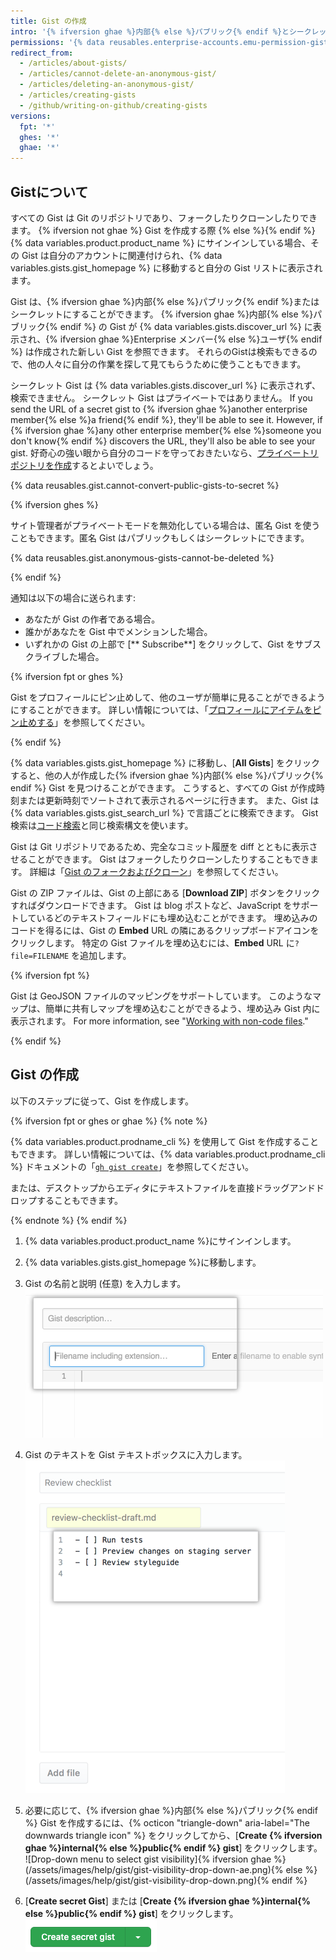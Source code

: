 ```yaml
---
title: Gist の作成
intro: '{% ifversion ghae %}内部{% else %}パブリック{% endif %}とシークレットの 2 種類の Gist を作成できます。 アイデアを {% ifversion ghae %}Enterprise のメンバー{% else %}世界{% endif %}と共有する準備ができている場合は、{% ifversion ghae %}内部{% else %}パブリック{% endif %}の Gist を作成します。そうでない場合は、シークレットの Gist を作成します。'
permissions: '{% data reusables.enterprise-accounts.emu-permission-gist %}'
redirect_from:
  - /articles/about-gists/
  - /articles/cannot-delete-an-anonymous-gist/
  - /articles/deleting-an-anonymous-gist/
  - /articles/creating-gists
  - /github/writing-on-github/creating-gists
versions:
  fpt: '*'
  ghes: '*'
  ghae: '*'
---
```


## Gistについて

すべての Gist は Git のリポジトリであり、フォークしたりクローンしたりできます。 {% ifversion not ghae %} Gist を作成する際 {% else %}{% endif %}{% data variables.product.product_name %} にサインインしている場合、その Gist は自分のアカウントに関連付けられ、{% data variables.gists.gist_homepage %} に移動すると自分の Gist リストに表示されます。

Gist は、{% ifversion ghae %}内部{% else %}パブリック{% endif %}またはシークレットにすることができます。 {% ifversion ghae %}内部{% else %}パブリック{% endif %} の Gist が {% data variables.gists.discover_url %} に表示され、{% ifversion ghae %}Enterprise メンバー{% else %}ユーザ{% endif %} は作成された新しい Gist を参照できます。 それらのGistは検索もできるので、他の人々に自分の作業を探して見てもらうために使うこともできます。

シークレット Gist は {% data variables.gists.discover_url %} に表示されず、検索できません。 シークレット Gist はプライベートではありません。 If you send the URL of a secret gist to {% ifversion ghae %}another enterprise member{% else %}a friend{% endif %}, they'll be able to see it. However, if {% ifversion ghae %}any other enterprise member{% else %}someone you don't know{% endif %} discovers the URL, they'll also be able to see your gist. 好奇心の強い眼から自分のコードを守っておきたいなら、[プライベートリポジトリを作成](/articles/creating-a-new-repository)するとよいでしょう。

{% data reusables.gist.cannot-convert-public-gists-to-secret %}

{% ifversion ghes %}

サイト管理者がプライベートモードを無効化している場合は、匿名 Gist を使うこともできます。匿名 Gist はパブリックもしくはシークレットにできます。

{% data reusables.gist.anonymous-gists-cannot-be-deleted %}

{% endif %}

通知は以下の場合に送られます:
- あなたが Gist の作者である場合。
- 誰かがあなたを Gist 中でメンションした場合。
- いずれかの Gist の上部で [** Subscribe**] をクリックして、Gist をサブスクライブした場合。

{% ifversion fpt or ghes %}

Gist をプロフィールにピン止めして、他のユーザが簡単に見ることができるようにすることができます。 詳しい情報については、「[プロフィールにアイテムをピン止めする](/articles/pinning-items-to-your-profile)」を参照してください。

{% endif %}

{% data variables.gists.gist_homepage %} に移動し、[**All Gists**] をクリックすると、他の人が作成した{% ifversion ghae %}内部{% else %}パブリック{% endif %} Gist を見つけることができます。 こうすると、すべての Gist が作成時刻または更新時刻でソートされて表示されるページに行きます。 また、Gist は {% data variables.gists.gist_search_url %} で言語ごとに検索できます。 Gist 検索は[コード検索](/search-github/searching-on-github/searching-code)と同じ検索構文を使います。

Gist は Git リポジトリであるため、完全なコミット履歴を diff とともに表示させることができます。 Gist はフォークしたりクローンしたりすることもできます。 詳細は「[Gist のフォークおよびクローン](/articles/forking-and-cloning-gists)」を参照してください。

Gist の ZIP ファイルは、Gist の上部にある [**Download ZIP**] ボタンをクリックすればダウンロードできます。 Gist は blog ポストなど、JavaScript をサポートしているどのテキストフィールドにも埋め込むことができます。 埋め込みのコードを得るには、Gist の **Embed** URL の隣にあるクリップボードアイコンをクリックします。 特定の Gist ファイルを埋め込むには、**Embed** URL に`?file=FILENAME` を追加します。

{% ifversion fpt %}

Gist は GeoJSON ファイルのマッピングをサポートしています。 このようなマップは、簡単に共有しマップを埋め込むことができるよう、埋め込み Gist 内に表示されます。 For more information, see "[Working with non-code files](/repositories/working-with-files/using-files/working-with-non-code-files#mapping-geojson-files-on-github)."

{% endif %}

## Gist の作成

以下のステップに従って、Gist を作成します。

{% ifversion fpt or ghes or ghae %}
{% note %}

{% data variables.product.prodname_cli %} を使用して Gist を作成することもできます。 詳しい情報については、{% data variables.product.prodname_cli %} ドキュメントの「[`gh gist create`](https://cli.github.com/manual/gh_gist_create)」を参照してください。

または、デスクトップからエディタにテキストファイルを直接ドラッグアンドドロップすることもできます。

{% endnote %}
{% endif %}

1. {% data variables.product.product_name %}にサインインします。
2. {% data variables.gists.gist_homepage %}に移動します。
3. Gist の名前と説明 (任意) を入力します。 ![Gist の名前と説明](/assets/images/help/gist/gist_name_description.png)

4. Gist のテキストを Gist テキストボックスに入力します。 ![Gist テキストボックス](/assets/images/help/gist/gist_text_box.png)

5. 必要に応じて、{% ifversion ghae %}内部{% else %}パブリック{% endif %} Gist を作成するには、{% octicon "triangle-down" aria-label="The downwards triangle icon" %} をクリックしてから、[**Create {% ifversion ghae %}internal{% else %}public{% endif %} gist**] をクリックします。 ![Drop-down menu to select gist visibility]{% ifversion ghae %}(/assets/images/help/gist/gist-visibility-drop-down-ae.png){% else %}(/assets/images/help/gist/gist-visibility-drop-down.png){% endif %}

6. [**Create secret Gist**] または [**Create {% ifversion ghae %}internal{% else %}public{% endif %} gist**] をクリックします。 ![新しい Gist を作成するボタン](/assets/images/help/gist/create-secret-gist-button.png)

